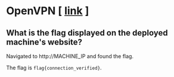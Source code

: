 # OpenVPN [ [link](https://tryhackme.com/room/openvpn) ]

## What is the flag displayed on the deployed machine's website?

Navigated to http://MACHINE_IP and found the flag.

The flag is `flag{connection_verified}`.
